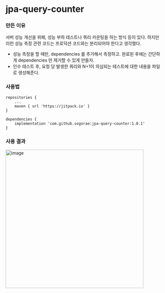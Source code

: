 # jpa-query-counter

### 만든 이유

서버 성능 개선을 위해, 성능 부하 테스트나 쿼리 카운팅을 하는 방식 등이 있다.
하지만 이런 성능 측정 관련 코드는 프로덕션 코드와는 분리되어야 한다고 생각했다.

- 성능 측정을 할 때만, dependencies 를 추가해서 측정하고. 완료된 후에는 간단하게 dependencies 만 제거할 수 있게 만들자.
- 인수 테스트 후, 요청 당 발생한 쿼리와 N+1이 의심되는 테스트에 대한 내용을 파일로 생성해준다.

### 사용법

```
repositories {
    ...
    maven { url 'https://jitpack.io' }
}

dependencies {
    implementation 'com.github.sogorae:jpa-query-counter:1.0.1'
}
```

### 사용 결과
<img width="446" alt="image" src="https://user-images.githubusercontent.com/48307960/188691153-f3fe07bb-1e68-484d-a41e-71cc3fcae53a.png">
